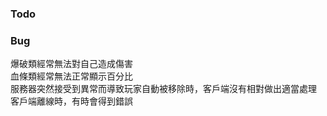 ﻿### Todo
  
### Bug
爆破類經常無法對自己造成傷害  
血條類經常無法正常顯示百分比  
服務器突然接受到異常而導致玩家自動被移除時，客戶端沒有相對做出適當處理  
客戶端離線時，有時會得到錯誤  
  